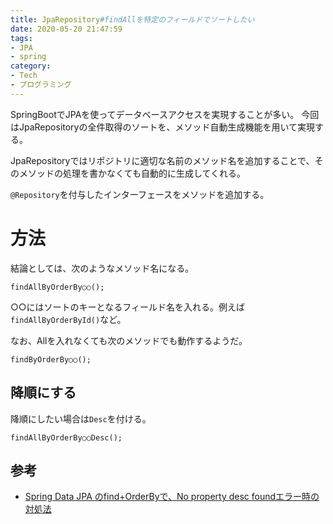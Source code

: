 ```yaml
---
title: JpaRepository#findAllを特定のフィールドでソートしたい
date: 2020-05-20 21:47:59
tags:
- JPA
- spring
category:
- Tech
- プログラミング
---
```


SpringBootでJPAを使ってデータベースアクセスを実現することが多い。
今回はJpaRepositoryの全件取得のソートを、メソッド自動生成機能を用いて実現する。

<!-- more -->


JpaRepositoryではリポジトリに適切な名前のメソッド名を追加することで、そのメソッドの処理を書かなくても自動的に生成してくれる。

`@Repository`を付与したインターフェースをメソッドを追加する。

# 方法

結論としては、次のようなメソッド名になる。

```
findAllByOrderBy○○();
```

○○にはソートのキーとなるフィールド名を入れる。例えば`findAllByOrderById()`など。

なお、Allを入れなくても次のメソッドでも動作するようだ。

```
findByOrderBy○○();
```

## 降順にする

降順にしたい場合は`Desc`を付ける。

```
findAllByOrderBy○○Desc();
```

## 参考

- [Spring Data JPA のfind+OrderByで、No property desc foundエラー時の対処法](https://ti-tomo-knowledge.hatenablog.com/entry/2018/10/18/095121)
